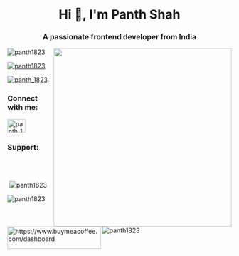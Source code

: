 <h1 align="center">Hi 👋, I'm Panth Shah</h1>
<h3 align="center">A passionate frontend developer from India</h3>
<img align="right" width="400px" src="https://camo.githubusercontent.com/c1dcb74cc1c1835b1d716f5051499a2814c683c806b15f04b0eba492863703e9/68747470733a2f2f63646e2e6472696262626c652e636f6d2f75736572732f3733303730332f73637265656e73686f74732f363538313234332f6176656e746f2e676966">

<p align="left"> <img src="https://komarev.com/ghpvc/?username=panth1823&label=Profile%20views&color=0e75b6&style=flat" alt="panth1823" /> </p>

<p align="left"> <a href="https://github.com/ryo-ma/github-profile-trophy"><img src="https://github-profile-trophy.vercel.app/?username=panth1823" alt="panth1823" /></a> </p>

<p align="left"> <a href="https://twitter.com/panth_1823" target="blank"><img src="https://img.shields.io/twitter/follow/panth_1823?logo=twitter&style=for-the-badge" alt="panth_1823" /></a> </p>

<h3 align="left">Connect with me:</h3>
<p align="left">
<a href="https://twitter.com/panth_1823" target="blank"><img align="center" src="https://raw.githubusercontent.com/rahuldkjain/github-profile-readme-generator/master/src/images/icons/Social/twitter.svg" alt="panth_1823" height="30" width="40" /></a>
</p>

<h3 align="left">Support:</h3>
<p><a href="https://www.buymeacoffee.com/https://www.buymeacoffee.com/dashboard"> <img align="left" src="https://cdn.buymeacoffee.com/buttons/v2/default-yellow.png" height="50" width="210" alt="https://www.buymeacoffee.com/dashboard" /></a></p><br><br>

<p><img align="left" src="https://github-readme-stats.vercel.app/api/top-langs?username=panth1823&show_icons=true&locale=en&layout=compact" alt="panth1823" /></p>

<p>&nbsp;<img align="center" src="https://github-readme-stats.vercel.app/api?username=panth1823&show_icons=true&locale=en" alt="panth1823" /></p>

<p><img align="center" src="https://github-readme-streak-stats.herokuapp.com/?user=panth1823&" alt="panth1823" /></p>
